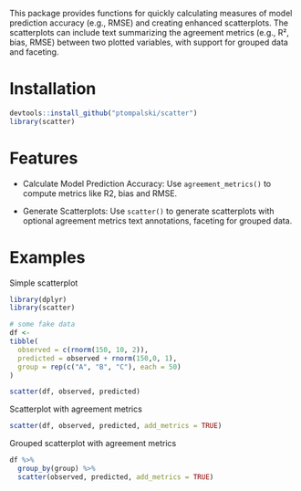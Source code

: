 
<!-- README.md is generated from README.Rmd. Please edit that file -->

This package provides functions for quickly calculating measures of
model prediction accuracy (e.g., RMSE) and creating enhanced
scatterplots. The scatterplots can include text summarizing the
agreement metrics (e.g., R², bias, RMSE) between two plotted variables,
with support for grouped data and faceting.

# Installation

``` r
devtools::install_github("ptompalski/scatter")
library(scatter)
```

# Features

- Calculate Model Prediction Accuracy: Use `agreement_metrics()` to
  compute metrics like R2, bias and RMSE.

- Generate Scatterplots: Use `scatter()` to generate scatterplots with
  optional agreement metrics text annotations, faceting for grouped
  data.

# Examples

Simple scatterplot

``` r
library(dplyr)
library(scatter)

# some fake data
df <- 
tibble(
  observed = c(rnorm(150, 10, 2)),
  predicted = observed + rnorm(150,0, 1),
  group = rep(c("A", "B", "C"), each = 50)          
)

scatter(df, observed, predicted)
```

Scatterplot with agreement metrics

``` r
scatter(df, observed, predicted, add_metrics = TRUE)
```

Grouped scatterplot with agreement metrics

``` r
df %>%
  group_by(group) %>%
  scatter(observed, predicted, add_metrics = TRUE)
```
